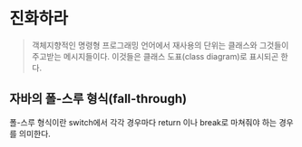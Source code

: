 # 진화하라

> 객체지향적인 명령형 프로그래밍 언어에서 재사용의 단위는 클래스와 그것들이 주고받는 메시지들이다. 이것들은 클래스 도표(class diagram)로 표시되곤 한다.

## 자바의 폴-스루 형식(fall-through)

폴-스루 형식이란 switch에서 각각 경우마다 return 이나 break로 마쳐줘야 하는 경우를 의미한다.

